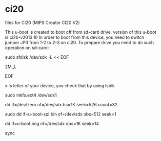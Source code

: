 # ci20
files for CI20 (MIPS Creator CI20 V2)

This u-boot is created to boot off from sd-card drive.
version of this u-boot is ci20-v2013.10
In order to boot from this device, you need to switch jumper JP3 from 1-2 to 2-3 on ci20.
To prepare drive you need to do such operation on sd-card:

sudo sfdisk /dev/sdx -L << EOF

2M,,L

EOF

x is letter of your device, you check that by using lsblk

sudo mkfs.ext4 /dev/sdx1

dd if=/dev/zero of=/dev/sdx bs=1K seek=526 count=32

sudo dd if=u-boot-spl.bin of=/dev/sdx obs=512 seek=1

dd if=u-boot.img of=/dev/sdx obs=1K seek=14

sync
